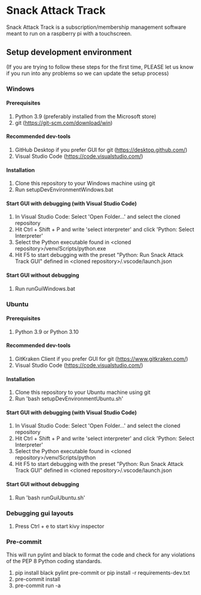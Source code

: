 # Snack Attack Track

Snack Attack Track is a subscription/membership management software meant to run on a raspberry pi with a touchscreen.

## Setup development environment

(If you are trying to follow these steps for the first time, PLEASE let us know if you run into any problems so we can update the setup process)

### Windows

#### Prerequisites

1. Python 3.9 (preferably installed from the Microsoft store)
2. git (<https://git-scm.com/download/win>)

#### Recommended dev-tools

1. GitHub Desktop if you prefer GUI for git (<https://desktop.github.com/>)
2. Visual Studio Code (<https://code.visualstudio.com/>)

#### Installation

1. Clone this repository to your Windows machine using git
2. Run setupDevEnvironmentWindows.bat

#### Start GUI with debugging (with Visual Studio Code)

1. In Visual Studio Code: Select 'Open Folder...' and select the cloned repository
2. Hit Ctrl + Shift + P and write 'select interpreter' and click 'Python: Select Interpreter'
3. Select the Python executable found in \<cloned repository\>/venv/Scripts/python.exe
4. Hit F5 to start debugging with the preset "Python: Run Snack Attack Track GUI" defined in  \<cloned repository\>/.vscode/launch.json

#### Start GUI without debugging

1. Run runGuiWindows.bat

### Ubuntu

#### Prerequisites

1. Python 3.9 or Python 3.10

#### Recommended dev-tools

1. GitKraken Client if you prefer GUI for git (<https://www.gitkraken.com/>)
2. Visual Studio Code (<https://code.visualstudio.com/>)

#### Installation

[//]: <> (<area>-tag to escape hyper-link creation)

1. Clone this repository to your Ubuntu machine using git
2. Run 'bash setupDevEnvironmentUbuntu.<area>sh'

#### Start GUI with debugging (with Visual Studio Code)

1. In Visual Studio Code: Select 'Open Folder...' and select the cloned repository
2. Hit Ctrl + Shift + P and write 'select interpreter' and click 'Python: Select Interpreter'
3. Select the Python executable found in \<cloned repository\>/venv/Scripts/python
4. Hit F5 to start debugging with the preset "Python: Run Snack Attack Track GUI" defined in  \<cloned repository\>/.vscode/launch.json

#### Start GUI without debugging

[//]: <> (<area>-tag to escape hyper-link creation)

1. Run 'bash runGuiUbuntu.<area>sh'

### Debugging gui layouts
1. Press Ctrl + e to start kivy inspector

### Pre-commit
This will run pylint and black to format the code and check for any violations of the PEP 8 Python coding standards.

1. pip install black pylint pre-commit or pip install -r requirements-dev.txt
2. pre-commit install
3. pre-commit run -a
